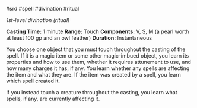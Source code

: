 #srd #spell #divination #ritual 

*1st-level divination (ritual)*

**Casting Time:** 1 minute
**Range:** Touch
**Components:** V, S, M (a pearl worth at least 100 gp and an owl feather)
**Duration:** Instantaneous

You choose one object that you must touch throughout the casting of the spell. If it is a magic item or some other magic-imbued object, you learn its properties and how to use them, whether it requires attunement to use, and how many charges it has, if any. You learn whether any spells are affecting the item and what they are. If the item was created by a spell, you learn which spell created it.

If you instead touch a creature throughout the casting, you learn what spells, if any, are currently affecting it.
